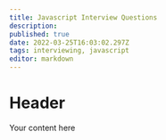 ```yaml
---
title: Javascript Interview Questions
description: 
published: true
date: 2022-03-25T16:03:02.297Z
tags: interviewing, javascript
editor: markdown
---
```


# Header
Your content here